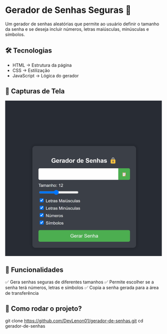 # Gerador de Senhas Seguras 🚀

Um gerador de senhas aleatórias que permite ao usuário definir o tamanho da senha e se deseja incluir números, letras maiúsculas, minúsculas e símbolos.

## 🛠 Tecnologias  
- HTML → Estrutura da página
- CSS → Estilização
- JavaScript → Lógica do gerador

## 📸 Capturas de Tela  
![Gerador de Senhas em ação](https://raw.githubusercontent.com/DevLenon01/Dev-Lenon-Portifolio/main/Gerador-De-Senhas-Git.gif)



## 🎯 Funcionalidades  
✅ Gera senhas seguras de diferentes tamanhos
✅ Permite escolher se a senha terá números, letras e símbolos
✅ Copia a senha gerada para a área de transferência 

## 📂 Como rodar o projeto?  

git clone https://github.com/DevLenon01/gerador-de-senhas.git
cd gerador-de-senhas
